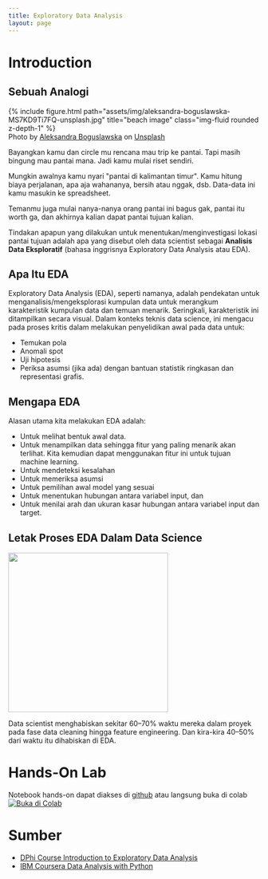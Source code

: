 ```yaml
---
title: Exploratory Data Analysis
layout: page
---
```


# Introduction

## Sebuah Analogi

<div class="row">
    <div class="col-sm mt-3 mt-md-0">
        {% include figure.html path="assets/img/aleksandra-boguslawska-MS7KD9Ti7FQ-unsplash.jpg" title="beach image" class="img-fluid rounded z-depth-1" %}
    </div>
</div>
<div class="caption">
    Photo by <a href="https://unsplash.com/@aleksandraboguslawska?utm_source=unsplash&utm_medium=referral&utm_content=creditCopyText">Aleksandra Boguslawska</a> on <a href="https://unsplash.com/s/photos/beach?utm_source=unsplash&utm_medium=referral&utm_content=creditCopyText">Unsplash</a>
 </div>

Bayangkan kamu dan circle mu rencana mau trip ke pantai. Tapi masih bingung mau pantai mana. Jadi kamu mulai riset sendiri.

Mungkin awalnya kamu nyari "pantai di kalimantan timur". Kamu hitung biaya perjalanan, apa aja wahananya, bersih atau nggak, dsb. Data-data ini kamu masukin ke spreadsheet.

Temanmu juga mulai nanya-nanya orang pantai ini bagus gak, pantai itu worth ga, dan akhirnya kalian dapat pantai tujuan kalian.

Tindakan apapun yang dilakukan untuk menentukan/menginvestigasi lokasi pantai tujuan adalah apa yang disebut oleh data scientist sebagai __Analisis Data Eksploratif__ (bahasa inggrisnya Exploratory Data Analysis atau EDA).

## Apa Itu EDA

Exploratory Data Analysis (EDA), seperti namanya, adalah pendekatan untuk menganalisis/mengeksplorasi kumpulan data untuk merangkum karakteristik kumpulan data dan temuan menarik. Seringkali, karakteristik ini ditampilkan secara visual. Dalam konteks teknis data science, ini mengacu pada proses kritis dalam melakukan penyelidikan awal pada data untuk:
- Temukan pola
- Anomali spot
- Uji hipotesis
- Periksa asumsi (jika ada) dengan bantuan statistik ringkasan dan representasi grafis.

## Mengapa EDA

Alasan utama kita melakukan EDA adalah:

- Untuk melihat bentuk awal data.
- Untuk menampilkan data sehingga fitur yang paling menarik akan terlihat. Kita kemudian dapat menggunakan fitur ini untuk tujuan machine learning.
- Untuk mendeteksi kesalahan
- Untuk memeriksa asumsi
- Untuk pemilihan awal model yang sesuai
- Untuk menentukan hubungan antara variabel input, dan
- Untuk menilai arah dan ukuran kasar hubungan antara variabel input dan target.

## Letak Proses EDA Dalam Data Science

<img src="https://dphi-live.s3.amazonaws.com/media_uploads/image_827e51adcd4e478fb28e34b488432f75.png" height=320>

Data scientist menghabiskan sekitar 60–70% waktu mereka dalam proyek pada fase data cleaning hingga feature engineering. Dan kira-kira 40–50% dari waktu itu dihabiskan di EDA.

# Hands-On Lab

Notebook hands-on dapat diakses di [github](https://github.com/dssc-unmul/eda/blob/main/Exploratory-Data-Analysis.ipynb) atau langsung buka di colab [![Buka di Colab](https://colab.research.google.com/assets/colab-badge.svg)](https://colab.research.google.com/github/dssc-unmul/eda/blob/main/Exploratory-Data-Analysis.ipynb)

# Sumber

- [DPhi Course Introduction to Exploratory Data Analysis](https://dphi.tech/learn/introduction-to-exploratory-data-analysis)
- [IBM Coursera Data Analysis with Python](https://www.coursera.org/learn/data-analysis-with-python)